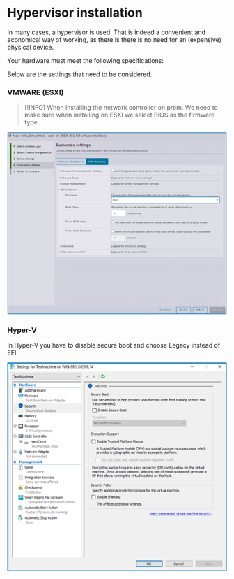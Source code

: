 # Hypervisor installation

In many cases, a hypervisor is used. That is indeed a convenient and economical way of working, as there is there is no need for an (expensive) physical device.

Your hardware must meet the following specifications:

Below are the settings that need to be considered.

### VMWARE (ESXI)

> [!INFO]
> When installing the network controller on prem. We need to make sure when installing on ESXI we select BIOS as the firmware type.


![settings-VMWARE.png](settings-VMWARE.png ':size=500')

### Hyper-V

In Hyper-V you have to disable secure boot and choose Legacy instead of EFI.  

![hyperv-secureboot.png](hyperv-secureboot.png ':size=500')



